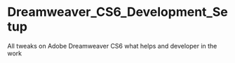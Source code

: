 # Dreamweaver_CS6_Development_Setup
All tweaks on Adobe Dreamweaver CS6 what helps and developer in the work
